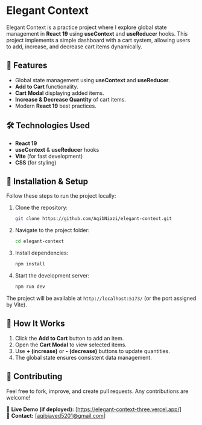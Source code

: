 # Elegant Context

Elegant Context is a practice project where I explore global state management in **React 19** using **useContext** and **useReducer** hooks. This project implements a simple dashboard with a cart system, allowing users to add, increase, and decrease cart items dynamically.

## 🚀 Features
- Global state management using **useContext** and **useReducer**.
- **Add to Cart** functionality.
- **Cart Modal** displaying added items.
- **Increase & Decrease Quantity** of cart items.
- Modern **React 19** best practices.

## 🛠️ Technologies Used
- **React 19**
- **useContext** & **useReducer** hooks
- **Vite** (for fast development)
- **CSS** (for styling)

## 📂 Installation & Setup
Follow these steps to run the project locally:

1. Clone the repository:
   ```bash
   git clone https://github.com/AqibNiazi/elegant-context.git
   ```

2. Navigate to the project folder:
   ```bash
   cd elegant-context
   ```

3. Install dependencies:
   ```bash
   npm install
   ```

4. Start the development server:
   ```bash
   npm run dev
   ```

The project will be available at `http://localhost:5173/` (or the port assigned by Vite).

## 🛒 How It Works
1. Click the **Add to Cart** button to add an item.
2. Open the **Cart Modal** to view selected items.
3. Use **+ (increase)** or **- (decrease)** buttons to update quantities.
4. The global state ensures consistent data management.


## 🤝 Contributing
Feel free to fork, improve, and create pull requests. Any contributions are welcome!


🔗 **Live Demo (if deployed):** [https://elegant-context-three.vercel.app/]  
📧 **Contact:** [aqibjaved5201@gmail.com]

